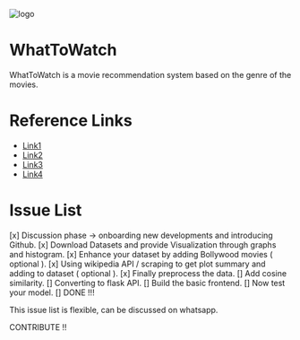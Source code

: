 ![logo](https://hacktoberfest.digitalocean.com/assets/HF-full-logo-b05d5eb32b3f3ecc9b2240526104cf4da3187b8b61963dd9042fdc2536e4a76c.svg)

# WhatToWatch
WhatToWatch is a movie recommendation system based on the genre of the movies.

# Reference Links

* [Link1](https://www.geeksforgeeks.org/python-implementation-of-movie-recommender-system/?ref=rp)
* [Link2](https://www.geeksforgeeks.org/movie-recommender-based-on-plot-summary-using-tf-idf-vectorization-and-cosine-similarity/?ref=rp)
* [Link3](https://www.mygreatlearning.com/blog/masterclass-on-movie-recommendation-system/)
* [Link4](https://emerj.com/ai-sector-overviews/use-cases-recommendation-systems/)

# Issue List

[x] Discussion phase -> onboarding new developments and introducing Github.
[x] Download Datasets and provide Visualization through graphs and histogram.
[x] Enhance your dataset by adding Bollywood movies ( optional ).
[x] Using wikipedia API / scraping to get plot summary and adding to dataset ( optional ).
[x] Finally preprocess the data.
[] Add cosine similarity.
[] Converting to flask API.
[] Build the basic frontend.
[] Now test your model.
[] DONE !!! 

This issue list is flexible, can be discussed on whatsapp.

CONTRIBUTE !! 
